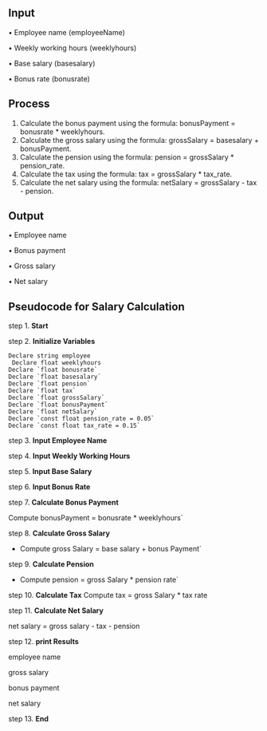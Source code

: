 ## Input

•	Employee name (employeeName)

•	Weekly working hours (weeklyhours)

•	Base salary (basesalary)

•	Bonus rate (bonusrate)

## Process

1.	Calculate the bonus payment using the formula: bonusPayment = bonusrate * weeklyhours.
2.	Calculate the gross salary using the formula: grossSalary = basesalary + bonusPayment.
3.	Calculate the pension using the formula: pension = grossSalary * pension_rate.
4.	Calculate the tax using the formula: tax = grossSalary * tax_rate.
5.	Calculate the net salary using the formula: netSalary = grossSalary - tax - pension.
	
## Output

•	Employee name

•	Bonus payment

•	Gross salary

•	Net salary

## Pseudocode for Salary Calculation

step 1. **Start**

step 2. **Initialize Variables**

    Declare string employee
     Declare float weeklyhours
    Declare `float bonusrate`
    Declare `float basesalary`
    Declare `float pension`
    Declare `float tax`
    Declare `float grossSalary`
    Declare `float bonusPayment`
    Declare `float netSalary`
    Declare `const float pension_rate = 0.05`
    Declare `const float tax_rate = 0.15`

step 3. **Input Employee Name**

step 4. **Input Weekly Working Hours**

step 5. **Input Base Salary**

step 6. **Input Bonus Rate**

step 7. **Calculate Bonus Payment**

 Compute bonusPayment = bonusrate * weeklyhours`
 
step 8. **Calculate Gross Salary**

   - Compute gross Salary = base salary + bonus Payment`
     
step 9. **Calculate Pension**

   - Compute pension = gross Salary * pension rate`
     
step 10. **Calculate Tax**
   Compute tax = gross Salary * tax rate
     
step 11. **Calculate Net Salary**

 net salary = gross salary - tax - pension
     
step 12. **print Results**

   employee name

   gross salary
   
   bonus payment
   
   net salary
    
step 13. **End**


